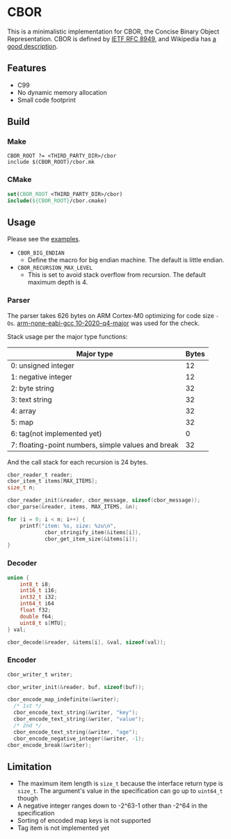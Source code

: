 # CBOR
This is a minimalistic implementation for CBOR, the Concise Binary Object
Representation. CBOR is defined by
[IETF RFC 8949](https://datatracker.ietf.org/doc/html/rfc8949), and
Wikipedia has [a good description](https://en.wikipedia.org/wiki/CBOR).

## Features

* C99
* No dynamic memory allocation
* Small code footprint

## Build
### Make

```make
CBOR_ROOT ?= <THIRD_PARTY_DIR>/cbor
include $(CBOR_ROOT)/cbor.mk
```

### CMake

```cmake
set(CBOR_ROOT <THIRD_PARTY_DIR>/cbor)
include(${CBOR_ROOT}/cbor.cmake)
```

## Usage
Please see the [examples](examples).

* `CBOR_BIG_ENDIAN`
  - Define the macro for big endian machine. The default is little endian.
* `CBOR_RECURSION_MAX_LEVEL`
  - This is set to avoid stack overflow from recursion. The default maximum
    depth is 4.

### Parser

The parser takes 626 bytes on ARM Cortex-M0 optimizing for code size `-Os`.
[arm-none-eabi-gcc
10-2020-q4-major](https://developer.arm.com/-/media/Files/downloads/gnu-rm/10-2020q4/gcc-arm-none-eabi-10-2020-q4-major-src.tar.bz2?revision=8f69a18b-dbe3-45ec-b896-3ba56844938d&hash=946C702B1C99A84CD0C441357D578E80B2A56EF9)
was used for the check.

Stack usage per the major type functions:

| Major type                                         | Bytes |
| -------------------------------------------------- | ----- |
| 0: unsigned integer                                | 12    |
| 1: negative integer                                | 12    |
| 2: byte string                                     | 32    |
| 3: text string                                     | 32    |
| 4: array                                           | 32    |
| 5: map                                             | 32    |
| 6: tag(not implemented yet)                        | 0     |
| 7: floating-point numbers, simple values and break | 32    |

And the call stack for each recursion is 24 bytes.

```c
cbor_reader_t reader;
cbor_item_t items[MAX_ITEMS];
size_t n;

cbor_reader_init(&reader, cbor_message, sizeof(cbor_message));
cbor_parse(&reader, items, MAX_ITEMS, &n);

for (i = 0; i < n; i++) {
	printf("item: %s, size: %zu\n",
			cbor_stringify_item(&items[i]),
			cbor_get_item_size(&items[i]);
}
```

### Decoder

```c
union {
	int8_t i8;
	int16_t i16;
	int32_t i32;
	int64_t i64
	float f32;
	double f64;
	uint8_t s[MTU];
} val;

cbor_decode(&reader, &items[i], &val, sizeof(val));
```

### Encoder

```c
cbor_writer_t writer;

cbor_writer_init(&reader, buf, sizeof(buf));

cbor_encode_map_indefinite(&writer);
  /* 1st */
  cbor_encode_text_string(&writer, "key");
  cbor_encode_text_string(&writer, "value");
  /* 2nd */
  cbor_encode_text_string(&writer, "age");
  cbor_encode_negative_integer(&writer, -1);
cbor_encode_break(&writer);
```

## Limitation

* The maximum item length is `size_t` because the interface return type is `size_t`. The argument's value in the specification can go up to `uint64_t` though
* A negative integer ranges down to -2^63-1 other than -2^64 in the specification
* Sorting of encoded map keys is not supported
* Tag item is not implemented yet
